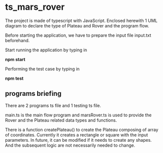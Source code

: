 # ts_mars_rover
The project is made of typescript with JavaScript. Enclosed herewith 1 UML diagram to declare the type of Plateau and Rover and the program flow.

Before starting the application, we have to prepare the input file input.txt beforehand.

Start running the application by typing in

**npm start**



Performing the test case by typing in

**npm test**

## programs briefing
There are 2 programs ts file and 1 testing ts file.

main.ts is the main flow program and marsRover.ts is used to provide the Rover and the Plateau related data types and functions.

There is a function createPlateau() to create the Plateau composing of array of coordinates. Currently it creates a rectangle or square with the input parameters. In future, it can be modified if it needs to create any shapes. And the subsequent logic are not necessarily needed to change.